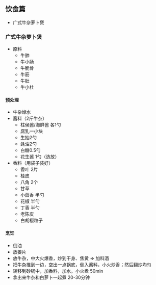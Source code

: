 ## 饮食篇

- 广式牛杂萝卜煲


### 广式牛杂萝卜煲

- 原料
  - 牛肺
  - 牛小肠
  - 牛脆骨
  - 牛筋
  - 牛肚
  - 牛小杜

#### 预处理

- 牛杂焯水
- 酱料（2斤牛杂）
  - 柱侯酱/海鲜酱 各1勺
  - 腐乳一小块
  - 生抽2勺
  - 蚝油2勺
  - 白糖0.5勺
  - 花生酱 1勺（选放）
- 香料（用袋子装好）
  - 香叶 2片
  - 桂皮
  - 八角 2个
  - 甘草
  - 小茴香 半勺
  - 花椒 半勺
  - 丁香 半勺
  - 老陈皮
  - 白胡椒粒子

#### 烹饪

- 倒油
- 放姜片
- 放牛杂，中大火爆香，炒到干身、焦黄 => 加料酒
- 把牛杂推到一边，空出一点锅底，倒入酱料，小火炒香；然后翻炒均匀
- 转移到砂锅中，加香料，加水。小火煮 50min
- 拿出来牛杂和白萝卜一起煮 20-30分钟